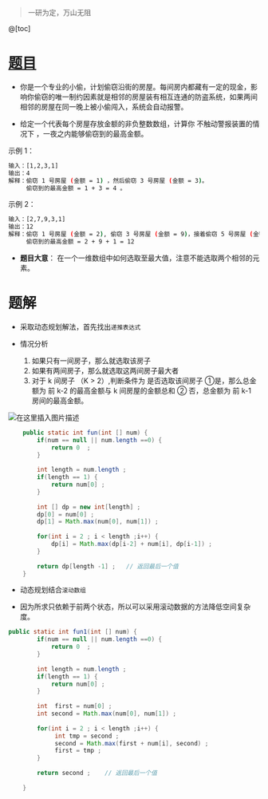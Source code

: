 ﻿> 一研为定，万山无阻

@[toc]
# [题目](https://leetcode-cn.com/problems/house-robber/)

- 你是一个专业的小偷，计划偷窃沿街的房屋。每间房内都藏有一定的现金，影响你偷窃的唯一制约因素就是相邻的房屋装有相互连通的防盗系统，如果两间相邻的房屋在同一晚上被小偷闯入，系统会自动报警。

- 给定一个代表每个房屋存放金额的非负整数数组，计算你 不触动警报装置的情况下 ，一夜之内能够偷窃到的最高金额。

 

示例 1：

```bash
输入：[1,2,3,1]
输出：4
解释：偷窃 1 号房屋 (金额 = 1) ，然后偷窃 3 号房屋 (金额 = 3)。
     偷窃到的最高金额 = 1 + 3 = 4 。
```

示例 2：

```bash
输入：[2,7,9,3,1]
输出：12
解释：偷窃 1 号房屋 (金额 = 2), 偷窃 3 号房屋 (金额 = 9)，接着偷窃 5 号房屋 (金额 = 1)。
     偷窃到的最高金额 = 2 + 9 + 1 = 12 
```

 
- **题目大意**： 在一个一维数组中如何选取至最大值，注意不能选取两个相邻的元素。

# 题解
 -  采取动态规划解法，首先找出`递推表达式`

-  情况分析
   1. 如果只有一间房子，那么就选取该房子
   2. 如果有两间房子，那么就选取这两间房子最大者
   3. 对于 k 间房子 （K > 2）,判断条件为 是否选取该间房子  ①是，那么总金额为 前 k-2 的最高金额与 k 间房屋的金额总和    ② 否，总金额为 前 k-1 房间的最高金额。


![在这里插入图片描述](https://img-blog.csdnimg.cn/cc5ac028a52441eca10a7555c10fe9e9.png?x-oss-process=image/watermark,type_ZHJvaWRzYW5zZmFsbGJhY2s,shadow_50,text_Q1NETiBAUXVhbnR1bVlvdQ==,size_20,color_FFFFFF,t_70,g_se,x_16)

```java
	public static int fun(int [] num) {
		if(num == null || num.length ==0) {
			return 0  ;
		}
		
		int length = num.length ;
		if(length == 1) {
			return num[0] ;
		}
			
		int [] dp = new int[length] ;
		dp[0] = num[0] ;
		dp[1] = Math.max(num[0], num[1]) ;
		
		for(int i = 2 ; i < length ;i++) {
			dp[i] = Math.max(dp[i-2] + num[i], dp[i-1]) ;
		}
		
		return dp[length -1] ;   // 返回最后一个值
	}
```

- 动态规划结合`滚动数组`

 - 因为所求只依赖于前两个状态，所以可以采用滚动数据的方法降低空间复杂度。

```java
public static int fun1(int [] num) {
		if(num == null || num.length ==0) {
			return 0  ;
		}
		
		int length = num.length ;
		if(length == 1) {
			return num[0] ;
		}
			
	    int  first = num[0] ;
	    int second = Math.max(num[0], num[1]) ;
		
		for(int i = 2 ; i < length ;i++) {
			 int tmp = second ;
			 second = Math.max(first + num[i], second) ;
			 first = tmp ;
		}
		
		return second ;    // 返回最后一个值
		
	}
```

